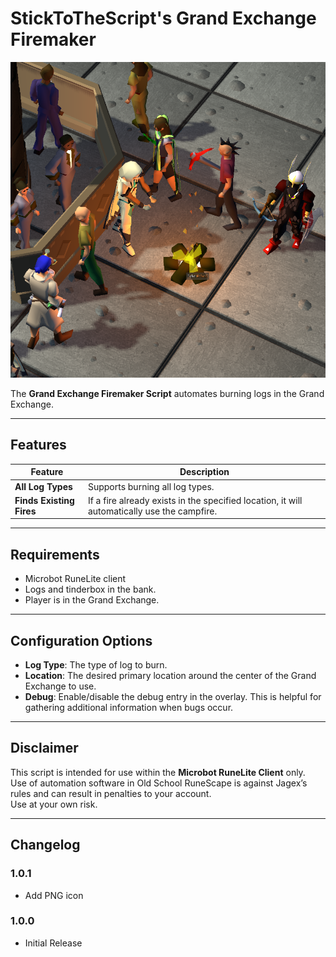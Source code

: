 # StickToTheScript's Grand Exchange Firemaker

![preview](assets/firemaking.png)

The **Grand Exchange Firemaker Script** automates burning logs in the Grand Exchange.

---

## Features

| Feature                  | Description                                                                                 |
|--------------------------|---------------------------------------------------------------------------------------------|
| **All Log Types**        | Supports burning all log types.                                                             |
| **Finds Existing Fires** | If a fire already exists in the specified location, it will automatically use the campfire. |

---

## Requirements
- Microbot RuneLite client
- Logs and tinderbox in the bank.
- Player is in the Grand Exchange.

---

## Configuration Options
- **Log Type**: The type of log to burn.
- **Location**: The desired primary location around the center of the Grand Exchange to use.
- **Debug**: Enable/disable the debug entry in the overlay. This is helpful for gathering additional information when bugs occur.

---

## Disclaimer
This script is intended for use within the **Microbot RuneLite Client** only.  
Use of automation software in Old School RuneScape is against Jagex’s rules and can result in penalties to your account.  
Use at your own risk.

---

## Changelog
### 1.0.1
- Add PNG icon

### 1.0.0
- Initial Release